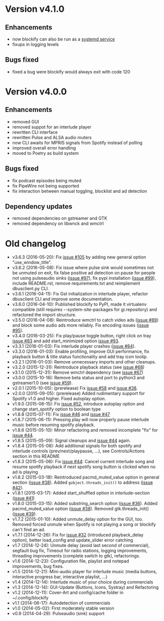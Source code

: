 # Version v4.1.0
## Enhancements
- now blockify can also be run as a [systemd service](blockify/data/blockify.service)
- fixups in logging levels
## Bugs fixed
- fixed a bug were blockify would always exit with code 120

# Version v4.0.0
## Enhancements
 - removed GUI
 - removed suppot for an interlude player
 - rewritten CLI interface
 - rewritten Pulse and ALSA audio muters
 - now CLI awaits for MPRIS signals from Spotify instead of polling
 - improved overall error handling
 - moved to Poetry as build system
## Bugs fixed
 - fix podcast episodes being muted
 - fix PipeWire not being supported
 - fix interaction between manual toggling, blocklist and ad detection
## Dependency updates
 - removed dependencies on gstreamer and GTK
 - removed dependency on libwnck and wmctrl

# Old changelog

- v3.6.3 (2016-05-20): Fix [issue #105](https://github.com/serialoverflow/blockify/issues/105) by adding new general option "use_window_title".
- v3.6.2 (2016-05-08): Fix issue where pulse sink would sometimes not be unmuted on exit, fix false positive ad detection on pause for people not using pulseaudio sinks ([issue #97](https://github.com/serialoverflow/blockify/issues/97)), fix pypi installation ([issue #99](https://github.com/serialoverflow/blockify/issues/99)), include README.rst, remove requirements.txt and reimplement dbusclient.py CLI.
- v3.6.1 (2016-04-11): Fix Gst initialization in interlude player, refactor dbusclient CLI and improve some documentation.
- v3.6.0 (2016-04-10): Published blockify to PyPI, made it virtualenv compatible (still requires --system-site-packages for gi.repository) and refactored the import structure.
- v3.5.0 (2016-04-08): Reintroduce wmctrl to catch video ads ([issue #89](https://github.com/serialoverflow/blockify/issues/89)) and block some audio ads more reliably. Fix encoding issues ([issue #95](https://github.com/serialoverflow/blockify/issues/95)).
- v3.4.0 (2016-03-25): Fix play/pause toggle button, right click on tray [issue #83](https://github.com/serialoverflow/blockify/issues/83) and add start_minimized option [issue #93](https://github.com/serialoverflow/blockify/issues/93).
- v3.3.1 (2016-01-03): Fix interlude player crashes ([issue #84](https://github.com/serialoverflow/blockify/issues/84)).
- v3.3.0 (2016-01-03): Enable profiling, improve GUI performance, fix playback button & title status functionality and add tray icon toolip.
- v3.2.1 (2016-01-03): Remove unnecessary imports and other cleanups.
- v3.2.0 (2015-12-31): Reintroduce playback status (see [issue #68](https://github.com/serialoverflow/blockify/issues/68))
- v3.1.0 (2015-12-31): Remove wmctrl dependency (see [issue #67](https://github.com/serialoverflow/blockify/issues/67))
- v3.0.0 (2015-10-16): Remove beta status and port to python3 and gstreamer1.0 (see [issue #59](https://github.com/serialoverflow/blockify/issues/59)).
- v2.0.1 (2015-10-05): (prerelease) Fix [issue #58](https://github.com/serialoverflow/blockify/issues/58) and [issue #38](https://github.com/serialoverflow/blockify/issues/38).
- v2.0.0 (2015-09-05): (prerelease) Added rudimentary support for Spotify v1.0 and higher. Fixed autoplay option.
- v1.9.0 (2015-08-15): Fix [issue #52](https://github.com/serialoverflow/blockify/issues/52), introduce autoplay option and change start_spotify option to boolean type
- v1.8.8 (2015-07-11): Fix [issue #46](https://github.com/serialoverflow/blockify/issues/46) and [issue #47](https://github.com/serialoverflow/blockify/issues/47)
- v1.8.7 (2015-06-11): Pressing play will now properly pause interlude music before resuming spotify playback.
- v1.8.6 (2015-05-10): Minor refactoring and removed incomplete "fix" for [issue #44](https://github.com/serialoverflow/blockify/issues/44).
- v1.8.5 (2015-05-09): Signal cleanups and [issue #44](https://github.com/serialoverflow/blockify/issues/44) again.
- v1.8.4 (2015-05-08): Add additional signals for both spotify and interlude controls (prev/next/playpause, ...), see Controls/Actions section in this README
- v1.8.3 (2015-05-06): Fix [issue #44](https://github.com/serialoverflow/blockify/issues/44): Cancel current interlude song and resume spotify playback if next spotify song button is clicked when no ad is playing
- v1.8.2 (2015-03-18): Reintroduced pacmd_muted_value option in general section ([issue #38](https://github.com/serialoverflow/blockify/issues/38)). Added `gobject.threads_init()` to address ([issue #42](https://github.com/serialoverflow/blockify/issues/42)).
- v1.8.1 (2015-03-17): Added start_shuffled option in interlude-section ([issue #41](https://github.com/serialoverflow/blockify/issues/41))
- v1.8.0 (2015-03-15): Added substring_search option ([issue #36](https://github.com/serialoverflow/blockify/issues/36)). Added pacmd_muted_value option ([issue #38](https://github.com/serialoverflow/blockify/issues/38)). Removed gtk.threads_init() ([issue #39](https://github.com/serialoverflow/blockify/issues/39)).
- v1.7.2 (2015-01-10): Added unmute_delay option for the GUI, too. Removed forced unmute when Spotify is not playing a song or blockify can't find an ad.
- v1.7.1 (2014-12-26): Fix for [issue #32](https://github.com/serialoverflow/blockify/issues/32) (introduced playback_delay option), better load_config and update_slider error catching
- v1.7 (2014-12-24): Unmute delay (avoid last second of commercial), segfault bug fix, Timeout for radio stations, logging improvements, threading improvements (complete switch to gtk), refactorings.
- v1.6 (2014-12-23): Configuration file, playlist and notepad improvements, bug fixes.
- v1.5 (2014-12-21): Mini-audio player for interlude music (media buttons, interactive progress bar, interactive playlist, ...)
- v1.4 (2014-12-14): Interlude music of your choice during commercials
- v1.3 (2014-12-14): GUI-Update (Buttons, Icons, Systray) and Refactoring
- v1.2 (2014-12-11): Cover-Art and config/cache folder in ~/.config/blockify
- v1.1 (2014-06-17): Autodetection of commercials
- v1.0 (2014-05-02): First moderately stable version
- v0.9 (2014-04-29): Pulseaudio (sink) support
